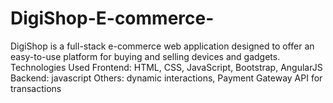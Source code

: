 # DigiShop-E-commerce-
DigiShop is a full-stack e-commerce web application designed to offer an easy-to-use platform for buying and selling devices and gadgets. Technologies Used Frontend: HTML, CSS, JavaScript, Bootstrap, AngularJS Backend: javascript Others: dynamic interactions, Payment Gateway API for transactions
